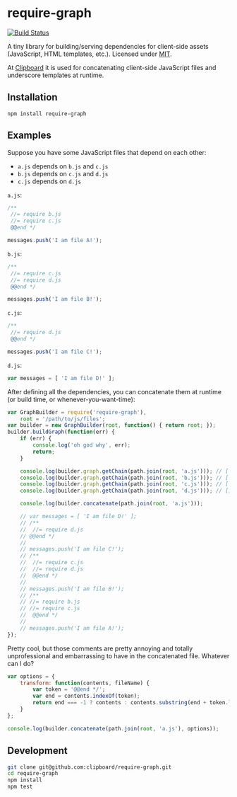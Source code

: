 # require-graph

[![Build Status](https://travis-ci.org/clipboard/require-graph.png?branch=master)](https://travis-ci.org/clipboard/require-graph)

A tiny library for building/serving dependencies for client-side assets
(JavaScript, HTML templates, etc.). Licensed under [MIT](./LICENSE).

At [Clipboard](https://clipboard.com/) it is used for concatenating client-side
JavaScript files and underscore templates at runtime.

## Installation
`npm install require-graph`

## Examples
Suppose you have some JavaScript files that depend on each other:

- `a.js` depends on `b.js` and `c.js`
- `b.js` depends on `c.js` and `d.js`
- `c.js` depends on `d.js`

`a.js`:
```javascript
/**
 //= require b.js
 //= require c.js
 @@end */

messages.push('I am file A!');

```

`b.js`:
```javascript
/**
 //= require c.js
 //= require d.js
 @@end */

messages.push('I am file B!');

```

`c.js`:
```javascript
/**
 //= require d.js
 @@end */

messages.push('I am file C!');

```

`d.js`:
```javascript
var messages = [ 'I am file D!' ];

```

After defining all the dependencies, you can concatenate them at runtime
(or build time, or whenever-you-want-time):

```javascript
var GraphBuilder = require('require-graph'),
    root = '/path/to/js/files';
var builder = new GraphBuilder(root, function() { return root; });
builder.buildGraph(function(err) {
    if (err) {
        console.log('oh god why', err);
        return;
    }

    console.log(builder.graph.getChain(path.join(root, 'a.js'))); // [ 'd.js', 'c.js', 'b.js' ]
    console.log(builder.graph.getChain(path.join(root, 'b.js'))); // [ 'd.js', 'c.js' ]
    console.log(builder.graph.getChain(path.join(root, 'c.js'))); // [ 'd.js' ]
    console.log(builder.graph.getChain(path.join(root, 'd.js'))); // []

    console.log(builder.concatenate(path.join(root, 'a.js')));

    // var messages = [ 'I am file D!' ];
    // /**
    //  //= require d.js
    // @@end */
    //
    // messages.push('I am file C!');
    // /**
    //  //= require c.js
    //  //= require d.js
    //  @@end */
    //
    // messages.push('I am file B!');
    // /**
    // //= require b.js
    // //= require c.js
    //  @@end */
    //
    // messages.push('I am file A!');
});
```

Pretty cool, but those comments are pretty annoying and totally unprofessional
and embarrassing to have in the concatenated file. Whatever can I do?

```javascript
var options = {
    transform: function(contents, fileName) {
        var token = '@@end */';
        var end = contents.indexOf(token);
        return end === -1 ? contents : contents.substring(end + token.length);
    }
};

console.log(builder.concatenate(path.join(root, 'a.js'), options));
```

## Development
```bash
git clone git@github.com:clipboard/require-graph.git
cd require-graph
npm install
npm test
